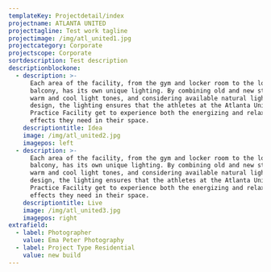 ```yaml
---
templateKey: Projectdetail/index
projectname: ATLANTA UNITED
projecttagline: Test work tagline
projectimage: /img/atl_united1.jpg
projectcategory: Corporate
projectscope: Corporate
sortdescription: Test description
descriptionblockone:
  - description: >-
      Each area of the facility, from the gym and locker room to the lobby and
      balcony, has its own unique lighting. By combining old and new styles,
      warm and cool light tones, and considering available natural light in the
      design, the lighting ensures that the athletes at the Atlanta United
      Practice Facility get to experience both the energizing and relaxing
      effects they need in their space.
    descriptiontitle: Idea
    image: /img/atl_united2.jpg
    imagepos: left
  - description: >-
      Each area of the facility, from the gym and locker room to the lobby and
      balcony, has its own unique lighting. By combining old and new styles,
      warm and cool light tones, and considering available natural light in the
      design, the lighting ensures that the athletes at the Atlanta United
      Practice Facility get to experience both the energizing and relaxing
      effects they need in their space.
    descriptiontitle: Live
    image: /img/atl_united3.jpg
    imagepos: right
extrafield:
  - label: Photographer
    value: Ema Peter Photography
  - label: Project Type Residential
    value: new build
---
```


